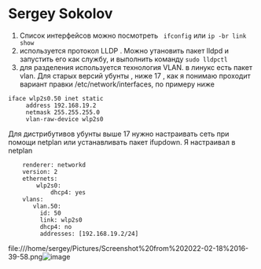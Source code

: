 # Sergey Sokolov
1. Список интерфейсов можно посмотреть ` ifconfig` или `ip -br link show`</br>
2. используется протокол LLDP . Можно утановить пакет lldpd и запустить его как службу, и выполнить команду `sudo lldpctl`</br>
3. для разделения используется технология  VLAN. в линукс есть пакет  vlan. Для старых версий убунты , ниже 17 , как я понимаю проходит вариант правки /etc/network/interfaces, по примеру ниже
 ``` auto wlp2s0.50
iface wlp2s0.50 inet static
      address 192.168.19.2
      netmask 255.255.255.0
      vlan-raw-device wlp2s0
```
Для дистрибутивов убунты выше 17 нужно настраивать сеть при помощи netplan или устанавливать пакет ifupdown. Я настраивал в  netplan
``` network:
    renderer: networkd
    version: 2
    ethernets:
        wlp2s0:
            dhcp4: yes
    vlans:
       vlan.50:
         id: 50
         link: wlp2s0
         dhcp4: no
         addresses: [192.168.19.2/24]
``` 
file:///home/sergey/Pictures/Screenshot%20from%202022-02-18%2016-39-58.png![image](https://user-images.githubusercontent.com/93119897/154693992-1a84bdc9-5e5f-4961-baad-fbfb06757835.png)
